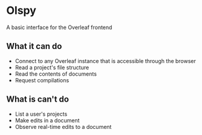 # Olspy
A basic interface for the Overleaf frontend

## What it can do
- Connect to any Overleaf instance that is accessible through the browser
- Read a project's file structure
- Read the contents of documents
- Request compilations

## What is can't do
- List a user's projects
- Make edits in a document
- Observe real-time edits to a document
